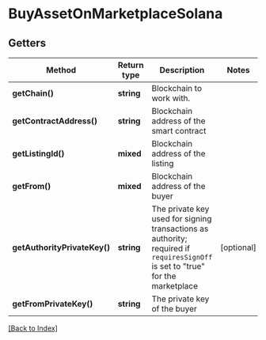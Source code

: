 # BuyAssetOnMarketplaceSolana

## Getters

Method | Return type | Description | Notes
------------ | ------------- | ------------- | -------------
**getChain()** | **string** | Blockchain to work with. |
**getContractAddress()** | **string** | Blockchain address of the smart contract |
**getListingId()** | **mixed** | Blockchain address of the listing |
**getFrom()** | **mixed** | Blockchain address of the buyer |
**getAuthorityPrivateKey()** | **string** | The private key used for signing transactions as authority; required if <code>requiresSignOff</code> is set to "true" for the marketplace | [optional]
**getFromPrivateKey()** | **string** | The private key of the buyer |

[[Back to Index]](../index.md)
